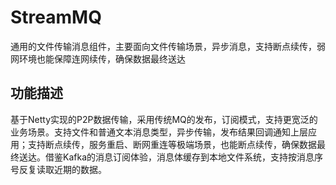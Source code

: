 # StreamMQ
通用的文件传输消息组件，主要面向文件传输场景，异步消息，支持断点续传，弱网环境也能保障连网续传，确保数据最终送达

## 功能描述
基于Netty实现的P2P数据传输，采用传统MQ的发布，订阅模式，支持更宽泛的业务场景。支持文件和普通文本消息类型，异步传输，发布结果回调通知上层应用；支持断点续传，服务重启、断网重连等极端场景，也能断点续传，确保数据最终送达。借鉴Kafka的消息订阅体验，消息体缓存到本地文件系统，支持按消息序号反复读取近期的数据。

